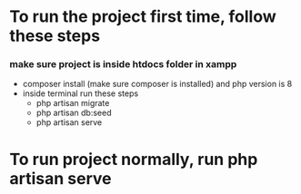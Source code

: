 <h1>To run the project first time, follow these steps</h1>
<h3> make sure project is inside htdocs folder in xampp</h3>
<ul>
    <li>composer install (make sure composer is installed) and php version is 8</li>
    <li>inside terminal  run these steps
        <ul>
            <li> php artisan migrate </li>
            <li> php artisan db:seed </li>
            <li> php artisan serve</li>
        </ul>
    </li>
</ul>
<h1>To run project normally, run php artisan serve </h1>
